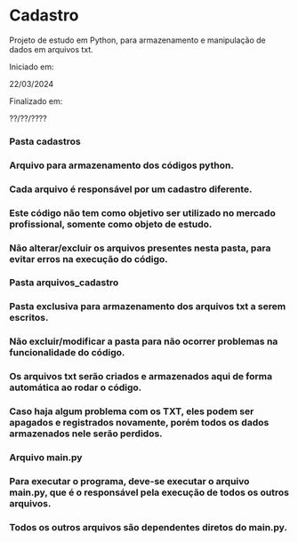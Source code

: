# Cadastro

Projeto de estudo em Python, para armazenamento e manipulação de dados em arquivos txt.

Iniciado em: 

22/03/2024 

Finalizado em:

??/??/????

<!------------------------------------------------------------------------------------------------------------------------------------->

### Pasta cadastros

### Arquivo para armazenamento dos códigos python.

### Cada arquivo é responsável por um cadastro diferente.

### Este código não tem como objetivo ser utilizado no mercado profissional, somente como objeto de estudo.

### Não alterar/excluir os arquivos presentes nesta pasta, para evitar erros na execução do código.

<!------------------------------------------------------------------------------------------------------------------------------------->

### Pasta arquivos_cadastro

### Pasta exclusiva para armazenamento dos arquivos txt a serem escritos.

### Não excluir/modificar a pasta para não ocorrer problemas na funcionalidade do código.

### Os arquivos txt serão criados e armazenados aqui de forma automática ao rodar o código.

### Caso haja algum problema com os TXT, eles podem ser apagados e registrados novamente, porém todos os dados armazenados nele serão perdidos.

<!------------------------------------------------------------------------------------------------------------------------------------->


### Arquivo main.py

### Para executar o programa, deve-se executar o arquivo main.py, que é o responsável pela execução de todos os outros arquivos.

### Todos os outros arquivos são dependentes diretos do main.py.

<!------------------------------------------------------------------------------------------------------------------------------------->